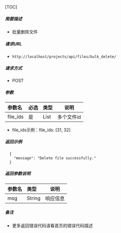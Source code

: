 

[TOC]
    
##### 简要描述

- 批量删除文件

##### 请求URL
- ` http://localhost/projects/api/files/bulk_delete/ `
  
##### 请求方式
- POST 

##### 参数

| 参数名      |必选| 类型   | 说明     |
|:---------|:---|:-----|--------|
| file_ids |是  | List | 多个文件id |
- file_ids示例：file_ids: [31, 32]

##### 返回示例 

``` 
  {
    "message": "Delete file successfully."
  }
```

##### 返回参数说明 

|参数名|类型|说明|
|:-----  |:-----|-----                           |
|msg |String   |响应信息  |


##### 备注 

- 更多返回错误代码请看首页的错误代码描述




